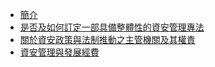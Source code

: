 * [簡介](README.md)
* [是否及如何訂定一部具備整體性的資安管理專法](1.md)
* [關於資安政策與法制推動之主管機關及其權責](2.md)
* [資安管理與發展經費](3.md)
